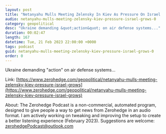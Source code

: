 ```yaml
---
layout: post
title: "Netanyahu Mulls Meeting Zelensky In Kiev As Pressure On Israel Grows"
audio: netanyahu-mulls-meeting-zelensky-kiev-pressure-israel-grows-0
category: geopolitical
desc: "Ukraine demanding &quot;action&quot; on air defense systems..."
duration: 00:02:47
length: 167
datetime: Tue, 21 Feb 2023 22:00:00 +0000
tags: podcast
guid: netanyahu-mulls-meeting-zelensky-kiev-pressure-israel-grows-0
order: 0
---
```

Ukraine demanding &quot;action&quot; on air defense systems...

Link: [https://www.zerohedge.com/geopolitical/netanyahu-mulls-meeting-zelensky-kiev-pressure-israel-grows](https://www.zerohedge.com/geopolitical/netanyahu-mulls-meeting-zelensky-kiev-pressure-israel-grows)

About: The Zerohedge Podcast is a non-commercial, automated program, designed to give people a way to get news from Zerohedge in an audio format.  I am actively working on tweaking and improving the setup to create a better listening experience (February 2023).  Suggestions are welcome: [zerohedgePodcast@outlook.com](mailto:zerohedgePodcast@outlook.com)